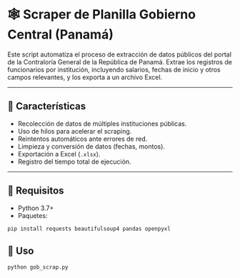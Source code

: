 # 🕸️ Scraper de Planilla Gobierno Central (Panamá)

Este script automatiza el proceso de extracción de datos públicos del portal de la Contraloría General de la República de Panamá. Extrae los registros de funcionarios por institución, incluyendo salarios, fechas de inicio y otros campos relevantes, y los exporta a un archivo Excel.

---

## 🚀 Características

- Recolección de datos de múltiples instituciones públicas.
- Uso de hilos para acelerar el scraping.
- Reintentos automáticos ante errores de red.
- Limpieza y conversión de datos (fechas, montos).
- Exportación a Excel (`.xlsx`).
- Registro del tiempo total de ejecución.

---

## 🧱 Requisitos

- Python 3.7+
- Paquetes:

```bash
pip install requests beautifulsoup4 pandas openpyxl
```

## 🧪 Uso

```bash
python gob_scrap.py
```
